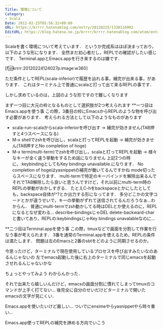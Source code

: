 ```yaml
---
Title: 環境について
Category:
- Scala
Date: 2012-02-25T05:56:32+09:00
URL: https://krrrr.hatenablog.com/entry/20120225/1330116992
EditURL: https://blog.hatena.ne.jp/krrrr/krrrr.hatenablog.com/atom/entry/11696248318756262968
---
```


Scalaを書く環境について考えています．
というか完成系はほぼ決まっており，以下のような形になります．
全然まだ初心者だし，REPLでの確認がしたい感じです．
Terminal.appとEmacs.appを行き来するのは嫌です．

[f:id:krrrr:20120224124027p:image:w360]

ただ条件としてREPL(scala-inferior)で履歴を辿れる事，補完が出来る事，があります．
これはターミナル上で普通にscalaと打って出て来るREPLの事です．

しかし求めているのは，上図のような形ですので難しくなります

まず一つ目に大元の枠となるものとして選択肢が2つ考えられます
**一つ目はEmacs.appを使う事
この際，3番目の枠にEmacsからREPLのような物を呼び出す必要があります．
考えられる方法として以下のようなものがあります
- scala-run-scalaからscala-inferiorを呼び出す -> 補完が効きません(TAB押すと4つスペースになる)
- M-x shellでzshを呼び出し，scalaと打ってREPLを起動 -> 補完が効きません(TAB押すとNo completion of hoge)
- M-x term(multi-term)でzshを呼び出し，scalaと打ってREPLを起動 -> 様々なキーが全く違う挙動をするため話になりません
上記2つの時に，:keybindingとしてもKey bindings unavailable.になります．
No completion of hogeはyasnippetの補完が働いてるんですかね
mode切ったらスペースになります．
multi-termで特定のキーバインドを解除出来るんでそれでTAB解除したら良いと思うんですけど，それ以前にmulti-term時のREPLの挙動がおかしすぎる．
たとえC-hをbackspaceとかにしたとしても，backspace自体が^?とか出力する形になってます．
多分どこかの文字コードとかが違うせいで，キーの挙動がずれて送信されてるんだろうなぁ...わからん．
普通にmulti-termでzsh動かしてる時はDELとか使えるのに，REPLになるとなぜ変わる...
describe-bindingsじゃDEL delete-backward-charと書いてあり，REPLの:keybindingsじゃKey bindings unavalableなのに...

**二つ目はTerminal.appを使う事
この際，tmuxなどで画面を分割して作業を行なう事が考えられます．
3番を通常のTerminal.appを使えるため，REPLの条件は満たします．
問題は左のEmacsと2番のsbtをどのように同期させるのか，

今思ったけど，ターミナルで現在使用しているプロセスを呼び出すみたいなのあるんじゃないの
左でemacs起動した後に右上のターミナルで同じemacsを起動させれるんじゃないかな

ちょっとやってみよう
わからんかった．

それで出来たら嬉しいんだけど，emacsの画面分割に慣れてしまってtmuxのコマンドが上手く打てない...
後完全に自分のせいだけどターミナルで開いたemacsの文字が見にくい．

Emacs.appを使いたいけど厳しい...
ついでにensimeやらyasnippetやら時々重い...

Emacs.app使ってREPLの補完を諦める方向でいこう
